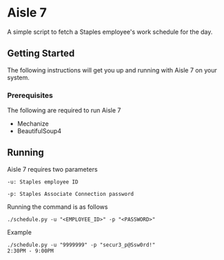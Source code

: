 # Aisle 7
A simple script to fetch a Staples employee's work schedule for the day.

## Getting Started
The following instructions will get you up and running with Aisle 7 on your system.

### Prerequisites
The following are required to run Aisle 7
* Mechanize
* BeautifulSoup4

## Running
Aisle 7 requires two parameters
```
-u: Staples employee ID
```
```
-p: Staples Associate Connection password
```

Running the command is as follows
```
./schedule.py -u "<EMPLOYEE_ID>" -p "<PASSWORD>"
```

Example
```
./schedule.py -u "9999999" -p "secur3_p@Ssw0rd!"
2:30PM - 9:00PM
```
